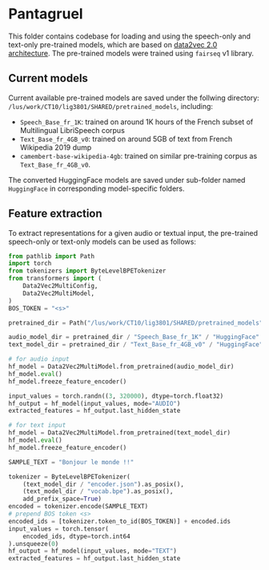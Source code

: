 # Pantagruel

This folder contains codebase for loading and using the speech-only and text-only pre-trained models, which are based on [data2vec 2.0 architecture](https://arxiv.org/abs/2212.07525). The pre-trained models were trained using `fairseq` v1 library.

## Current models
Current available pre-trained models are saved under the follwing directory: `/lus/work/CT10/lig3801/SHARED/pretrained_models`, including:
- `Speech_Base_fr_1K`: trained on around 1K hours of the French subset of Multilingual LibriSpeech corpus 
- `Text_Base_fr_4GB_v0`: trained on around 5GB of text from French Wikipedia 2019 dump
- `camembert-base-wikipedia-4gb`: trained on similar pre-training corpus as `Text_Base_fr_4GB_v0`.

The converted HuggingFace models are saved under sub-folder named `HuggingFace` in corresponding model-specific folders.


## Feature extraction
To extract representations for a given audio or textual input, the pre-trained speech-only or text-only models can be used as follows:
```python
from pathlib import Path
import torch
from tokenizers import ByteLevelBPETokenizer
from transformers import (
    Data2Vec2MultiConfig,
    Data2Vec2MultiModel,
)
BOS_TOKEN = "<s>"

pretrained_dir = Path("/lus/work/CT10/lig3801/SHARED/pretrained_models")

audio_model_dir = pretrained_dir / "Speech_Base_fr_1K" / "HuggingFace"
text_model_dir = pretrained_dir / "Text_Base_fr_4GB_v0" / "HuggingFace"

# for audio input
hf_model = Data2Vec2MultiModel.from_pretrained(audio_model_dir)
hf_model.eval()
hf_model.freeze_feature_encoder()

input_values = torch.randn((3, 320000), dtype=torch.float32)
hf_output = hf_model(input_values, mode="AUDIO")
extracted_features = hf_output.last_hidden_state

# for text input
hf_model = Data2Vec2MultiModel.from_pretrained(text_model_dir)
hf_model.eval()
hf_model.freeze_feature_encoder()

SAMPLE_TEXT = "Bonjour le monde !!"

tokenizer = ByteLevelBPETokenizer(
    (text_model_dir / "encoder.json").as_posix(),
    (text_model_dir / "vocab.bpe").as_posix(),
    add_prefix_space=True)
encoded = tokenizer.encode(SAMPLE_TEXT)
# prepend BOS token <s>
encoded_ids = [tokenizer.token_to_id(BOS_TOKEN)] + encoded.ids
input_values = torch.tensor(
    encoded_ids, dtype=torch.int64
).unsqueeze(0)
hf_output = hf_model(input_values, mode="TEXT")
extracted_features = hf_output.last_hidden_state
```
